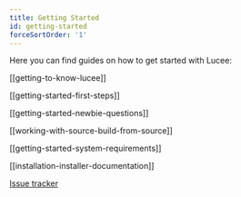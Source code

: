 ```yaml
---
title: Getting Started
id: getting-started
forceSortOrder: '1'
---
```


Here you can find guides on how to get started with Lucee:

[[getting-to-know-lucee]]

[[getting-started-first-steps]]

[[getting-started-newbie-questions]]

[[working-with-source-build-from-source]]

[[getting-started-system-requirements]]

[[installation-installer-documentation]]

[Issue tracker](https://luceeserver.atlassian.net/)
